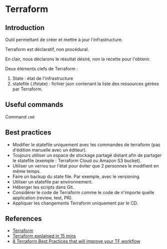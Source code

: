 # Terraform

## Introduction

Outil permettant de créer et mettre à jour l'infrastructure.

Terraform est déclaratif, non procédural.

En clair, nous déclarons le résultat désiré, non la recette pour l'obtenir.

Deux éléments clefs de Terraform :

1. State : état de l'infrastructure
2. statefile (.tfstate) : fichier json contenant la liste des ressources gérées par Terraform.

## Useful commands

Command `cmd`

## Best practices

* Modifier le statefile uniquement avec les commandes de terraform (pas d'édition manuelle avec un éditeur).
* Toujours utiliser un espace de stockage partagé distant afin de partager le statefile (exemple : Terraform Cloud ou Amazon S3 bucket).
* Utiliser un verrou sur l'état pour éviter que 2 personnes le modifient en même temps.
* Faire un backup du state file. Par exemple, avec le versioning.
* Utiliser un statefile par environnement.
* Héberger les scripts dans Git.
* Considérer le code de Terraform comme le code de n'importe quelle application (review, test, PR).
* Appliquer les changements Terraform uniquement par le CD.


## References

* [Terraform](https://www.terraform.io/)
* [Terraform explained in 15 mins](https://www.youtube.com/watch?v=l5k1ai_GBDE&ab_channel=TechWorldwithNana)
* [8 Terraform Best Practices that will improve your TF workflow](https://www.youtube.com/watch?v=gxPykhPxRW0)